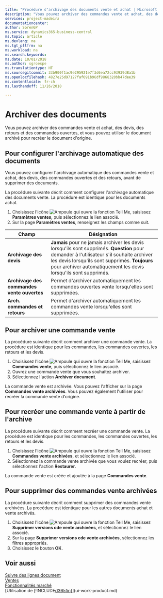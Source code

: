 ```yaml
---
title: "Procédure d'archivage des documents vente et achat | Microsoft Docs"
description: "Vous pouvez archiver des commandes vente et achat, des devis, des retours et des commandes ouvertes, et vous pouvez utiliser le document archivé pour recréer le document d'origine."
services: project-madeira
documentationcenter: 
author: SorenGP
ms.service: dynamics365-business-central
ms.topic: article
ms.devlang: na
ms.tgt_pltfrm: na
ms.workload: na
ms.search.keywords: 
ms.date: 10/01/2018
ms.author: sgroespe
ms.translationtype: HT
ms.sourcegitcommit: 33b900f1ac9e295921e7f3d6ea72cc93939d8a1b
ms.openlocfilehash: 4827e25d97127faf691b96df9868320bb47dee39
ms.contentlocale: fr-ch
ms.lasthandoff: 11/26/2018

---
```

# <a name="archive-documents"></a>Archiver des documents
Vous pouvez archiver des commandes vente et achat, des devis, des retours et des commandes ouvertes, et vous pouvez utiliser le document archivé pour recréer le document d'origine.

## <a name="to-set-up-automatic-document-archiving"></a>Pour configurer l'archivage automatique des documents  
Vous pouvez configurer l'archivage automatique des commandes vente et achat, des devis, des commandes ouvertes et des retours, avant de supprimer des documents.

La procédure suivante décrit comment configurer l'archivage automatique des documents vente. La procédure est identique pour les documents achat.
1.  Choisissez l'icône ![Ampoule qui ouvre la fonction Tell Me](media/ui-search/search_small.png "Dites-moi ce que vous voulez faire"), saisissez **Paramètres ventes**, puis sélectionnez le lien associé.
2. Sur la page **Paramètres ventes**, renseignez les champs comme suit.

|Champ|Désignation|
|-----|-----------|
|**Archivage des devis**|**Jamais** pour ne jamais archiver les devis lorsqu'ils sont supprimés. **Question** pour demander à l'utilisateur s'il souhaite archiver les devis lorsqu'ils sont supprimés. **Toujours** pour archiver automatiquement les devis lorsqu'ils sont supprimés.|
|**Archivage des commandes vente ouvertes**|Permet d'archiver automatiquement les commandes ouvertes vente lorsqu'elles sont supprimées.|
|**Arch. commandes et retours**|Permet d'archiver automatiquement les commandes vente lorsqu'elles sont supprimées.|

## <a name="to-archive-a-sales-order"></a>Pour archiver une commande vente
La procédure suivante décrit comment archiver une commande vente. La procédure est identique pour les commandes, les commandes ouvertes, les retours et les devis.

1.  Choisissez l'icône ![Ampoule qui ouvre la fonction Tell Me](media/ui-search/search_small.png "Dites-moi ce que vous voulez faire"), saisissez **Commandes vente**, puis sélectionnez le lien associé.  
2.  Ouvrez une commande vente que vous souhaitez archiver.  
3.  Sélectionnez l'action **Archiver document**.

La commande vente est archivée. Vous pouvez l'afficher sur la page **Commandes vente archivées**. Vous pouvez également l'utiliser pour recréer la commande vente d'origine.

## <a name="to-recreate-a-sales-order-from-the-archive"></a>Pour recréer une commande vente à partir de l'archive
La procédure suivante décrit comment recréer une commande vente. La procédure est identique pour les commandes, les commandes ouvertes, les retours et les devis.

1.  Choisissez l'icône ![Ampoule qui ouvre la fonction Tell Me](media/ui-search/search_small.png "Dites-moi ce que vous voulez faire"), saisissez **Commandes vente archivées**, et sélectionnez le lien associé.
2.  Sélectionnez la commande vente archivée que vous voulez recréer, puis sélectionnez l'action **Restaurer**.  

La commande vente est créée et ajoutée à la page **Commandes vente**.

## <a name="to-delete-archived-sales-orders"></a>Pour supprimer des commandes vente archivées
La procédure suivante décrit comment supprimer des commandes vente archivées. La procédure est identique pour les autres documents achat et vente archivés.

1.  Choisissez l'icône ![Ampoule qui ouvre la fonction Tell Me](media/ui-search/search_small.png "Dites-moi ce que vous voulez faire"), saisissez **Supprimer versions cde vente archivées**, et sélectionnez le lien associé.  
2.  Sur la page **Supprimer versions cde vente archivées**, sélectionnez les filtres appropriés.  
3.  Choisissez le bouton **OK**.

## <a name="see-also"></a>Voir aussi
[Suivre des lignes document](across-how-to-track-document-lines.md)  
[Ventes](sales-manage-sales.md)  
[Fonctionnalités marché](ui-across-business-areas.md)  
[Utilisation de [!INCLUDE[d365fin](includes/d365fin_md.md)]](ui-work-product.md)

